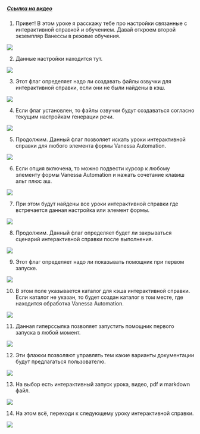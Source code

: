 ﻿##### [Ссылка на видео](https://youtu.be/KCopPB-DYRE)

001. Привет! В этом уроке я расскажу тебе про настройки связанные с интерактивной справкой и обучением. Давай откроем второй экземпляр Ванессы в режиме обучения.

![](https://vanessa-files.do.bit-erp.ru/Doc/1.2.041.1/MD/Глава02/images/000_ЗакладкаСервисОбучение.png)

002. Данные настройки находится тут.

![](https://vanessa-files.do.bit-erp.ru/Doc/1.2.041.1/MD/Глава02/images/009_ЗакладкаСервисОбучение.png)

003. Этот флаг определяет надо ли создавать файлы озвучки для интерактивной справки, если они не были найдены в кэш.

![](https://vanessa-files.do.bit-erp.ru/Doc/1.2.041.1/MD/Глава02/images/014_ЗакладкаСервисОбучение.png)

004. Если флаг установлен, то файлы озвучки будут создаваться согласно текущим настройкам генерации речи.

![](https://vanessa-files.do.bit-erp.ru/Doc/1.2.041.1/MD/Глава02/images/019_ЗакладкаСервисОбучение.png)

005. Продолжим. Данный флаг позволяет искать уроки интерактивной справки для любого элемента формы Vanessa Automation.

![](https://vanessa-files.do.bit-erp.ru/Doc/1.2.041.1/MD/Глава02/images/024_ЗакладкаСервисОбучение.png)

006. Если опция включена, то можно подвести курсор к любому элементу формы Vanessa Automation и нажать сочетание клавиш альт плюс аш.

![](https://vanessa-files.do.bit-erp.ru/Doc/1.2.041.1/MD/Глава02/images/029_ЗакладкаСервисОбучение.png)

007. При этом будут найдены все уроки интерактивной справки где встречается данная настройка или элемент формы.

![](https://vanessa-files.do.bit-erp.ru/Doc/1.2.041.1/MD/Глава02/images/032_ЗакладкаСервисОбучение.png)

008. Продолжим. Данный флаг определяет будет ли закрываться сценарий интерактивной справки после выполнения.

![](https://vanessa-files.do.bit-erp.ru/Doc/1.2.041.1/MD/Глава02/images/035_ЗакладкаСервисОбучение.png)

009. Этот флаг определяет надо ли показывать помощник при первом запуске.

![](https://vanessa-files.do.bit-erp.ru/Doc/1.2.041.1/MD/Глава02/images/040_ЗакладкаСервисОбучение.png)

010. В этом поле указывается каталог для кэша интерактивной справки. Если каталог не указан, то будет создан каталог в том месте, где находится обработка Vanessa Automation.

![](https://vanessa-files.do.bit-erp.ru/Doc/1.2.041.1/MD/Глава02/images/045_ЗакладкаСервисОбучение.png)

011. Данная гиперссылка позволяет запустить помощник первого запуска в любой момент.

![](https://vanessa-files.do.bit-erp.ru/Doc/1.2.041.1/MD/Глава02/images/050_ЗакладкаСервисОбучение.png)

012. Эти флажки позволяют управлять тем какие варианты документации будут предлагаться пользователю.

![](https://vanessa-files.do.bit-erp.ru/Doc/1.2.041.1/MD/Глава02/images/055_ЗакладкаСервисОбучение.png)

013. На выбор есть интерактивный запуск урока, видео, pdf и markdown файл.

![](https://vanessa-files.do.bit-erp.ru/Doc/1.2.041.1/MD/Глава02/images/058_ЗакладкаСервисОбучение.png)

014. На этом всё, переходи к следующему уроку интерактивной справки.

![](https://vanessa-files.do.bit-erp.ru/Doc/1.2.041.1/MD/Глава02/images/059_ЗакладкаСервисОбучение.png)
